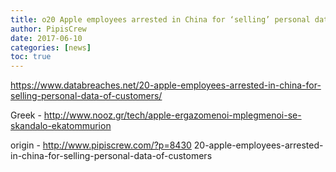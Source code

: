 ```yaml
---
title: o20 Apple employees arrested in China for ‘selling’ personal data of customers
author: PipisCrew
date: 2017-06-10
categories: [news]
toc: true
---
```


https://www.databreaches.net/20-apple-employees-arrested-in-china-for-selling-personal-data-of-customers/

Greek - http://www.nooz.gr/tech/apple-ergazomenoi-mplegmenoi-se-skandalo-ekatommurion

origin - http://www.pipiscrew.com/?p=8430 20-apple-employees-arrested-in-china-for-selling-personal-data-of-customers